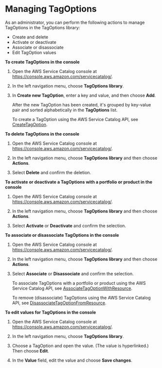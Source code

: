# Managing TagOptions<a name="tagoptions-manage"></a>

As an administrator, you can perform the following actions to manage TagOptions in the TagOptions library:
+ Create and delete
+ Activate or deactivate
+ Associate or disassociate
+ Edit TagOption values

**To create TagOptions in the console**

1. Open the AWS Service Catalog console at [https://console\.aws\.amazon\.com/servicecatalog/](https://console.aws.amazon.com/servicecatalog/)\.

1. In the left navigation menu, choose **TagOptions library**\.

1. In **Create new TagOption**, enter a key and value, and then choose **Add**\.

   After the new TagOption has been created, it's grouped by key\-value pair and sorted alphabetically in the **TagOptions** list\. 

   To create a TagOption using the AWS Service Catalog API, see [CreateTagOption](https://docs.aws.amazon.com/servicecatalog/latest/dg/API_CreateTagOption.html)\.

**To delete TagOptions in the console**

1. Open the AWS Service Catalog console at [https://console\.aws\.amazon\.com/servicecatalog/](https://console.aws.amazon.com/servicecatalog/)\.

1. In the left navigation menu, choose **TagOptions library** and then choose **Actions**\.

1. Select **Delete** and confirm the deletion\.

**To activate or deactivate a TagOptions with a portfolio or product in the console**

1. Open the AWS Service Catalog console at [https://console\.aws\.amazon\.com/servicecatalog/](https://console.aws.amazon.com/servicecatalog/)\.

1. In the left navigation menu, choose **TagOptions library** and then choose **Actions**\.

1. Select **Activate** or **Deactivate** and confirm the selection\.

**To associate or disassociate TagOptions in the console**

1. Open the AWS Service Catalog console at [https://console\.aws\.amazon\.com/servicecatalog/](https://console.aws.amazon.com/servicecatalog/)\.

1. In the left navigation menu, choose **TagOptions library** and then choose **Actions**\.

1. Select **Associate** or **Disassociate** and confirm the selection\.

   To associate TagOptions with a portfolio or product using the AWS Service Catalog API, see [AssociateTagOptionWithResource](https://docs.aws.amazon.com/servicecatalog/latest/dg/API_AssociateTagOptionWithResource.html)\.

   To remove \(disassociate\) TagOptions using the AWS Service Catalog API, see [DisassociateTagOptionFromResource](https://docs.aws.amazon.com/servicecatalog/latest/dg/API_DisassociateTagOptionFromResource.html)\.

**To edit values for TagOptions in the console**

1. Open the AWS Service Catalog console at [https://console\.aws\.amazon\.com/servicecatalog/](https://console.aws.amazon.com/servicecatalog/)\.

1. In the left navigation menu, choose **TagOptions library**\.

1. Choose a TagOption and open the value\. \(The value is hyperlinked\.\) Then choose **Edit**\.

1. In the **Value** field, edit the value and choose **Save changes**\.